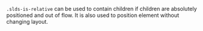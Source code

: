 `.slds-is-relative` can be used to contain children if children are absolutely positioned and out of flow. It is also used to position element without changing layout.
